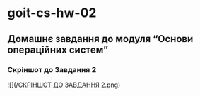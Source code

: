 # goit-cs-hw-02
## Домашнє завдання до модуля “Основи операційних систем”

### Скріншот до Завдання 2

![]([/СКРІНШОТ ДО ЗАВДАННЯ 2.png](https://github.com/AnatoliiNovyk/goit-cs-hw-02/blob/main/%D0%A1%D0%9A%D0%A0%D0%86%D0%9D%D0%A8%D0%9E%D0%A2%20%D0%94%D0%9E%20%D0%97%D0%90%D0%92%D0%94%D0%90%D0%9D%D0%9D%D0%AF%202.png))
